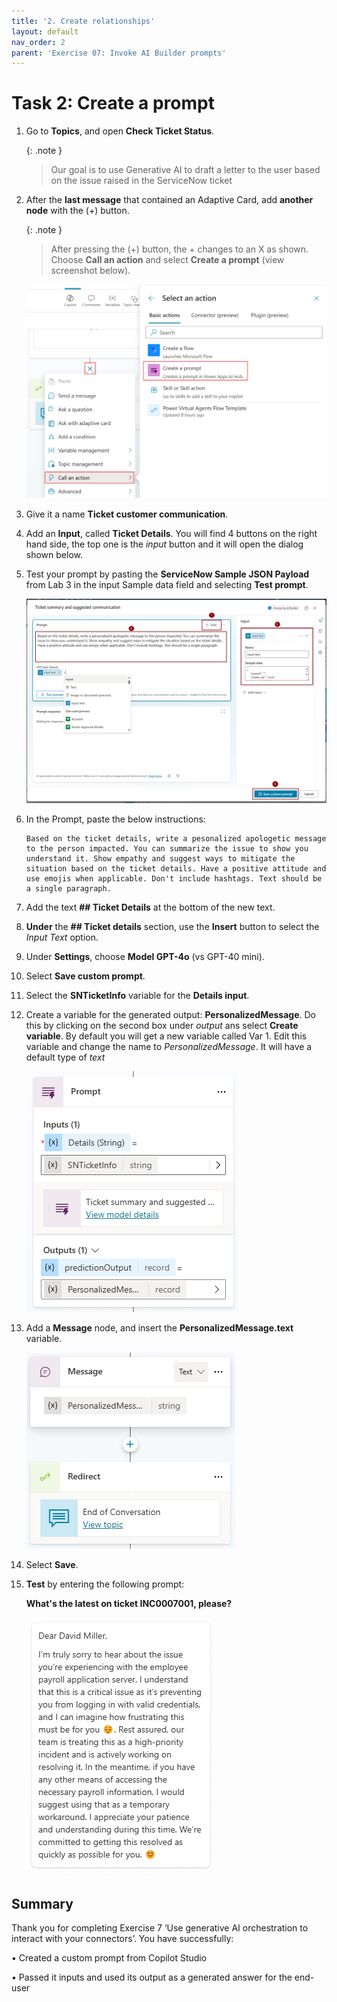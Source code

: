 ```yaml
---
title: '2. Create relationships'
layout: default
nav_order: 2
parent: 'Exercise 07: Invoke AI Builder prompts'
---
```


# Task 2: Create a prompt

1. Go to **Topics**, and open **Check Ticket Status**.

	{: .note }
	> Our goal is to use Generative AI to draft a letter to the user based on the issue raised in the ServiceNow ticket

1. After the **last message** that contained an Adaptive Card, add **another node** with the (+) button.

	{: .note }
	> After pressing the (+) button, the + changes to an X as shown. Choose **Call an action** and select **Create a prompt** (view screenshot below).

	![A screenshot of a computer Description automatically generated](../../media/d7caa2bacb484d68deac84e6c002f735.png)

1. Give it a name **Ticket customer communication**.

1. Add an **Input**, called **Ticket Details**. You will find 4 buttons on the right hand side, the top one is the *input* button and it will open the dialog shown below.

1. Test your prompt by pasting the **ServiceNow Sample JSON Payload** from Lab 3 in the input Sample data field and selecting **Test prompt**.

	![TicketSummary.png](../../media/TicketSummary.png)

1. In the Prompt, paste the below instructions:

   ```
   Based on the ticket details, write a pesonalized apologetic message to the person impacted. You can summarize the issue to show you understand it. Show empathy and suggest ways to mitigate the situation based on the ticket details. Have a positive attitude and use emojis when applicable. Don't include hashtags. Text should be a single paragraph.
   ```
1. Add the text **## Ticket Details** at the bottom of the new text.

1. **Under** the **## Ticket details** section, use the **Insert** button to select the *Input Text* option.

1. Under **Settings**, choose **Model GPT-4o**   (vs GPT-40 mini).

1. Select **Save custom prompt**.

1. Select the **SNTicketInfo** variable for the **Details input**.

1. Create a variable for the generated output: **PersonalizedMessage**. Do this by clicking on the second box under *output* ans select **Create variable**. By default you will get a new variable called Var 1. Edit this variable and change the name to *PersonalizedMessage*.  It will have a default type of *text*

	![A screenshot of a computer Description automatically generated](../../media/31d491cb364037598f0801328926f440.png)

1. Add a **Message** node, and insert the **PersonalizedMessage.text** variable.

	![A screenshot of a chat Description automatically generated](../../media/f03dc3366edb6de5932aa8d1aedc8677.png)

1. Select **Save**.

1. **Test** by entering the following prompt:

	**What's the latest on ticket INC0007001, please?**

	![A screenshot of a message Description automatically generated](../../media/a65eecc69f87d9380cd6f9cb5bffafc2.png)


## Summary

Thank you for completing Exercise 7 ‘Use generative AI orchestration to interact with your connectors’. 
You have successfully:

•	Created a custom prompt from Copilot Studio

•	Passed it inputs and used its output as a generated answer for the end-user
